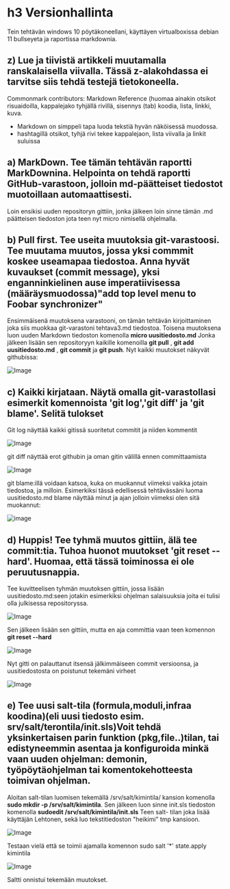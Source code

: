 # h3 Versionhallinta

Tein tehtävän windows 10 pöytäkoneellani, käyttäyen virtualboxissa debian 11 bullseyeta ja raportissa markdownia.

## z) Lue ja tiivistä artikkeli muutamalla ranskalaisella viivalla. Tässä z-alakohdassa ei tarvitse siis tehdä testejä tietokoneella.

 Commonmark contributors: Markdown Reference (huomaa ainakin otsikot risuaidoilla, kappalejako tyhjällä rivillä, sisennys (tab) koodia, lista, linkki, kuva.

- Markdown on simppeli tapa luoda tekstiä hyvän näköisessä muodossa. 
- hashtagillä otsikot, tyhjä rivi tekee kappalejaon, lista viivalla ja linkit suluissa

## a) MarkDown. Tee tämän tehtävän raportti MarkDownina. Helpointa on tehdä raportti GitHub-varastoon, jolloin md-päätteiset tiedostot muotoillaan automaattisesti.

Loin ensikisi uuden repositoryn gittiin, jonka jälkeen loin sinne tämän .md päätteisen tiedoston jota teen nyt micro nimisellä ohjelmalla.

## b) Pull first. Tee useita muutoksia git-varastoosi. Tee muutama muutos, jossa yksi commmit koskee useamapaa tiedostoa. Anna hyvät kuvaukset (commit message), yksi enganninkielinen ause imperatiivisessa (määräysmuodossa)"add top level menu to Foobar synchronizer"

Ensimmäisenä muutoksena varastooni, on tämän tehtävän kirjoittaminen joka siis muokkaa git-varastoni tehtava3.md tiedostoa. Toisena muutoksena luon uuden Markdown tiedoston komenolla
	**micro uusitiedosto.md**
Jonka jälkeen lisään sen repositoryyn kaikille komenoilla **git pull** , **git add uusitiedosto.md** , **git commit** ja **git push**. Nyt kaikki muutokset näkyvät githubissa:

![Image](https://imgur.com/DKbO0Bp.png)

## c) Kaikki kirjataan. Näytä omalla git-varastollasi esimerkit komennoista 'git log','git diff' ja 'git blame'. Selitä tulokset

Git log näyttää kaikki gitissä suoritetut commitit ja niiden kommentit

![Image](https://imgur.com/8tO3Cjp.png) 

git diff näyttää erot githubin ja oman gitin välillä ennen committaamista

![Image](https://imgur.com/zs7t69s.png)

git blame:illä voidaan katsoa, kuka on muokannut viimeksi vaikka jotain tiedostoa, ja milloin. Esimerkiksi tässä edellisessä tehtävässäni luoma uusitiedosto.md blame näyttää minut ja ajan jolloin viimeksi olen sitä muokannut:

![image](https://imgur.com/cG37U5j.png)  

## d) Huppis! Tee tyhmä muutos gittiin, älä tee commit:tia. Tuhoa huonot muutokset 'git reset --hard'. Huomaa, että tässä toiminossa ei ole peruutusnappia. 

Tee kuvitteelisen tyhmän muutoksen gittiin, jossa lisään uusitiedosto.md:seen jotakin esimerkiksi ohjelman salaisuuksia joita ei tulisi olla julkisessa repositoryssa.

![Image](https://i.imgur.com/mSgKuSG.png)

Sen jälkeen lisään sen gittiin, mutta en aja committia vaan teen komennon **git reset --hard**

![Image](https://i.imgur.com/tf1axg4.png)

Nyt gitti on palauttanut itsensä jälkimmäiseen commit versioonsa, ja uusitiedostosta on poistunut tekemäni virheet

![Image](https://i.imgur.com/SzyfCt7.png)

## e) Tee uusi salt-tila (formula,moduli,infraa koodina)(eli uusi tiedosto esim. srv/salt/terontila/init.sls)Voit tehdä yksinkertaisen parin funktion (pkg,file..)tilan, tai edistyneemmin asentaa ja konfiguroida minkä vaan uuden ohjelman: demonin, työpöytäohjelman tai komentokehotteesta toimivan ohjelman. 

Aloitan salt-tilan luomisen tekemällä /srv/salt/kimintila/ kansion komenolla **sudo mkdir -p /srv/salt/kimintila**. Sen jälkeen luon sinne init.sls tiedoston komenolla **sudoedit /srv/salt/kimintila/init.sls** Teen salt- tilan joka lisää käyttäjän Lehtonen, sekä luo tekstitiedoston "heikimi" tmp kansioon.

![Image](https://i.imgur.com/C6l4rjP.png)

Testaan vielä että se toimii ajamalla komennon
	sudo salt '*' state.apply kimintila

![Image](https://imgur.com/wMWRAIF.png)

Saltti onnistui tekemään muutokset.  

